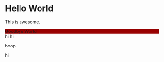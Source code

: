 # Hello World
This is awesome.

<div style="background-color: #990000;">Goodbye World</div>
hi
hi

boop

hi

